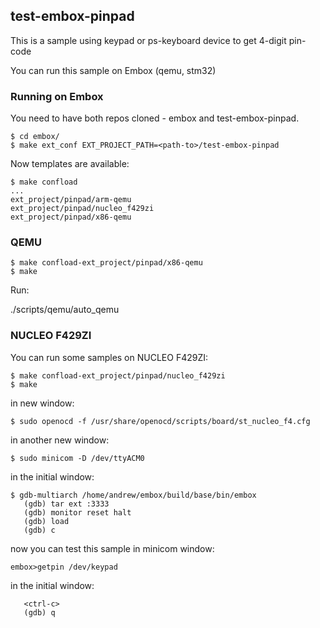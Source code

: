 ## test-embox-pinpad 

This is a sample using keypad or ps-keyboard device to get 4-digit pin-code

You can run this sample on Embox (qemu, stm32)

### Running on Embox

You need to have both repos cloned - embox and test-embox-pinpad.

```
$ cd embox/
$ make ext_conf EXT_PROJECT_PATH=<path-to>/test-embox-pinpad
```

Now templates are available:
```
$ make confload
...
ext_project/pinpad/arm-qemu
ext_project/pinpad/nucleo_f429zi
ext_project/pinpad/x86-qemu
```

### QEMU

```
$ make confload-ext_project/pinpad/x86-qemu
$ make 
```

Run:

./scripts/qemu/auto_qemu


### NUCLEO F429ZI

You can run some samples on NUCLEO F429ZI:

```
$ make confload-ext_project/pinpad/nucleo_f429zi
$ make
```

in new window:

`$ sudo openocd -f /usr/share/openocd/scripts/board/st_nucleo_f4.cfg`

in another new window:

`$ sudo minicom -D /dev/ttyACM0`

in the initial window:
```
$ gdb-multiarch /home/andrew/embox/build/base/bin/embox
   (gdb) tar ext :3333
   (gdb) monitor reset halt
   (gdb) load
   (gdb) c
```
now you can test this sample in minicom window:

`embox>getpin /dev/keypad`
   
in the initial window:
```
   <ctrl-c>
   (gdb) q
```

